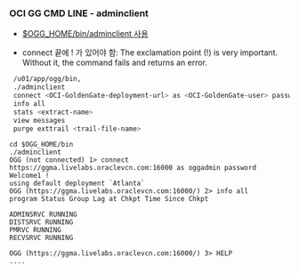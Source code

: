 ### OCI GG CMD LINE - adminclient

* [$OGG_HOME/bin/adminclient 사용](adminclient.md)

* connect 끝에 ! 가 있어야 함: The exclamation point (!) is very important. Without it, the command fails and returns an error.

```bash
 /u01/app/ogg/bin,
 ./adminclient
 connect <OCI-GoldenGate-deployment-url> as <OCI-GoldenGate-user> password <OCI-GoldenGate-password> !
 info all
 stats <extract-name>
 view messages
 purge exttrail <trail-file-name>
 ```
 
 ```
 cd $OGG_HOME/bin
 ./adminclient
 OGG (not connected) 1> connect https://ggma.livelabs.oraclevcn.com:16000 as oggadmin password Welcome1 !
 using default deployment `Atlanta`
 OGG (https://ggma.livelabs.oraclevcn.com:16000/) 2> info all
 program Status Group Lag at Chkpt Time Since Chkpt
 
 ADMINSRVC RUNNING
 DISTSRVC RUNNING
 PMRVC RUNNING
 RECVSRVC RUNNING
 
 OGG (https://ggma.livelabs.oraclevcn.com:16000/) 3> HELP
 ....
